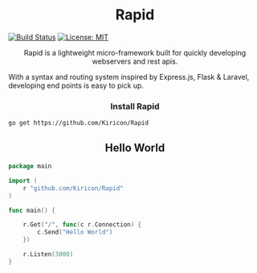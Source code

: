 <h1 align="center">Rapid</h1>

[![Build Status](https://travis-ci.org/Kiricon/Rapid.svg?branch=master)](https://travis-ci.org/Kiricon/Rapid)
[![License: MIT](https://img.shields.io/badge/License-MIT-yellow.svg)](https://opensource.org/licenses/MIT)

<p align="center">
Rapid is a lightweight micro-framework built for quickly developing webservers and rest apis.<br/>

With a syntax and routing system inspired by Express.js, Flask & Laravel, developing end points is easy to pick up. 
</p>

<h3 align="center">Install Rapid</h3>

`go get https://github.com/Kiricon/Rapid`


<h2 align="center">Hello World</h3>

```Go
package main

import (
	r "github.com/Kiricon/Rapid"
)

func main() {

    r.Get("/", func(c r.Connection) {
        c.Send("Hello World")
    })

	r.Listen(3000)
}
```
